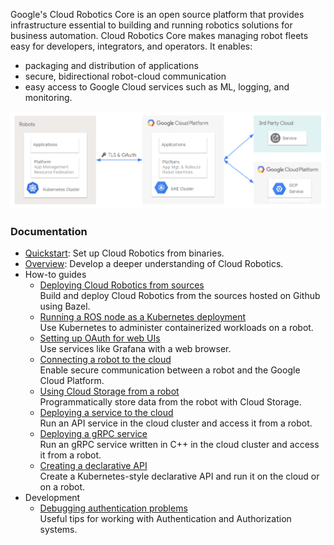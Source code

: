 Google's Cloud Robotics Core is an open source platform that provides
infrastructure essential to building and running robotics solutions for business
automation. Cloud Robotics Core makes managing robot fleets easy for developers,
integrators, and operators. It enables:

* packaging and distribution of applications
* secure, bidirectional robot-cloud communication
* easy access to Google Cloud services such as ML, logging, and monitoring.

![Cloud Robotics Core overview](cloud-robotics-core-overview.png)

### Documentation

* [Quickstart](quickstart.md): Set up Cloud Robotics from binaries.
* [Overview](overview.md): Develop a deeper understanding of Cloud Robotics.
* How-to guides
    * [Deploying Cloud Robotics from sources](how-to/deploy-from-sources)<br/>
      Build and deploy Cloud Robotics from the sources hosted on Github using
      Bazel.
    * [Running a ROS node as a Kubernetes deployment](how-to/running-ros-node.md)<br/>
      Use Kubernetes to administer containerized workloads on a robot.
    * [Setting up OAuth for web UIs](how-to/setting-up-oauth.md)<br/>
      Use services like Grafana with a web browser.
    * [Connecting a robot to the cloud](how-to/connecting-robot.md)<br/>
      Enable secure communication between a robot and the Google Cloud Platform.
    * [Using Cloud Storage from a robot](how-to/using-cloud-storage.md)<br/>
      Programmatically store data from the robot with Cloud Storage.
    * [Deploying a service to the cloud](how-to/deploying-service.md)<br/>
      Run an API service in the cloud cluster and access it from a robot.
    * [Deploying a gRPC service](how-to/deploying-grpc-service.md)<br/>
      Run an gRPC service written in C++ in the cloud cluster and access it from a robot.
    * [Creating a declarative API](how-to/creating-declarative-api.md)<br/>
      Create a Kubernetes-style declarative API and run it on the cloud or on a robot.
* Development
    * [Debugging authentication problems](developers/debug-auth.md)<br/>
      Useful tips for working with Authentication and Authorization systems.
